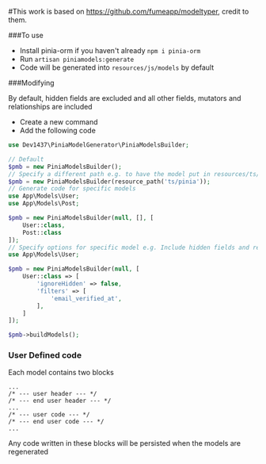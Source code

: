 #This work is based on https://github.com/fumeapp/modeltyper, credit to them.

###To use
* Install pinia-orm if you haven't already `npm i pinia-orm`
* Run `artisan piniamodels:generate`
* Code will be generated into `resources/js/models` by default

###Modifying

By default, hidden fields are excluded and all other fields, mutators and relationships are included

* Create a new command 
* Add the following code
```php
use Dev1437\PiniaModelGenerator\PiniaModelsBuilder;

// Default
$pmb = new PiniaModelsBuilder();
// Specify a different path e.g. to have the model put in resources/ts/pinia
$pmb = new PiniaModelsBuilder(resource_path('ts/pinia')); 
// Generate code for specific models
use App\Models\User;
use App\Models\Post;

$pmb = new PiniaModelsBuilder(null, [], [
    User::class,
    Post::class
]);
// Specify options for specific model e.g. Include hidden fields and remove email_verified_at from User
use App\Models\User;

$pmb = new PiniaModelsBuilder(null, [
    User::class => [
        'ignoreHidden' => false,
        'filters' => [
            'email_verified_at',
        ],
    ]
]);

$pmb->buildModels();
```

### User Defined code
Each model contains two blocks 
```
...
/* --- user header --- */
/* --- end user header --- */
...
/* --- user code --- */
/* --- end user code --- */
...
```
Any code written in these blocks will be persisted when the models are regenerated
